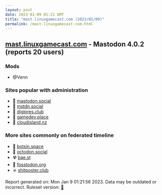 ```yaml
---
layout: post
date: 2023-01-09 01:21 GMT
title: "mast.linuxgamecast.com (2023/01/09)"
permalink: /mast-linuxgamecast-com.html
---
```



## [mast.linuxgamecast.com](https://mast.linuxgamecast.com) - Mastodon 4.0.2 (reports 20 users)

### Mods
 * @Venn

### Sites popular with administration

* 🐘 [mastodon.social](/mastodon-social.html)
* 🐘 [mstdn.social](/mstdn-social.html)
* 🐘 [digipres.club](/digipres-club.html)
* 🐘 [gamedev.place](/gamedev-place.html)
* 🐘 [cloudisland.nz](/cloudisland-nz.html)

### More sites commonly on federated timeline

* 🐘 [botsin.space](/botsin-space.html)
* 🐘 [octodon.social](/octodon-social.html)
* ☢️ [bae.st](/bae-st.html)
* 🐘 [fosstodon.org](/fosstodon-org.html)
* ☣️ [shitposter.club](/shitposter-club.html)

Report generated on: Mon Jan  9 01:21:56 2023. Data may be outdated or incorrect.
Ruleset version: [🏀](/version-basketball)
